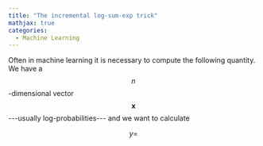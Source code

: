 ```yaml
---
title: "The incremental log-sum-exp trick"
mathjax: true
categories:
  - Machine Learning
---
```


Often in machine learning it is necessary to compute the following quantity. We have a $$n$$-dimensional vector $$\mathbf x$$---usually log-probabilities--- and we want to calculate

$$y = $$
